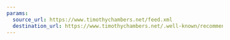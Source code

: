 ```yaml
---
params:
  source_url: https://www.timothychambers.net/feed.xml
  destination_url: https://www.timothychambers.net/.well-known/recommendations.opml
---
```

